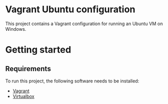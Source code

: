 # Vagrant Ubuntu configuration

This project contains a Vagrant configuration for running an Ubuntu VM on Windows.

# Getting started

## Requirements

To run this project, the following software needs to be installed:

* [Vagrant][1]
* [Virtualbox][2]

[1]: https://www.vagrantup.com/
[2]: https://www.virtualbox.org/
